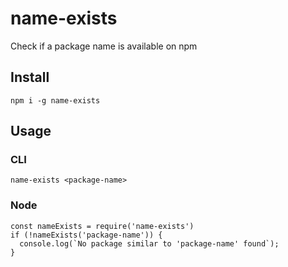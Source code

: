 # name-exists

Check if a package name is available on npm


## Install

```
npm i -g name-exists
```

## Usage

### CLI

```
name-exists <package-name>
```

### Node

```
const nameExists = require('name-exists')
if (!nameExists('package-name')) {
  console.log(`No package similar to 'package-name' found`);
}
```
